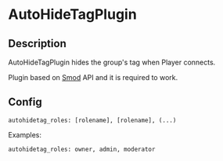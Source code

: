 # AutoHideTagPlugin

## Description

AutoHideTagPlugin hides the group's tag when Player connects.

Plugin based on [Smod](https://github.com/Grover-c13/Smod2) API and it is required to work.

## Config

```
autohidetag_roles: [rolename], [rolename], (...)
```

Examples:
```
autohidetag_roles: owner, admin, moderator